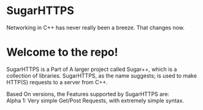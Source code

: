 # SugarHTTPS

Networking in C++ has never really been a breeze. That changes now.
<br>
# Welcome to the repo!

SugarHTTPS is a Part of A larger project called Sugar++, which is a collection of libraries. SugarHTTPS, as the name suggests; is used to make HTTP(S) requests to a server from C++.

Based On versions, the Features supported by SugarHTTPS are: <br>
  Alpha 1: Very simple Get/Post Requests, with extremely simple syntax.
    
